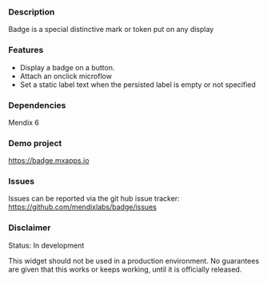 ### Description

Badge is a special distinctive mark or token put on any display

### Features

 * Display a badge on a button.
 * Attach an onclick microflow 
 * Set a static label text when the persisted label is empty or not specified

### Dependencies

Mendix 6

### Demo project

https://badge.mxapps.io

### Issues

Issues can be reported via the git hub issue tracker:
https://github.com/mendixlabs/badge/issues

### Disclaimer

Status: In development

This widget should not be used in a production environment. No guarantees are given that this works or keeps working, until it is officially released.
